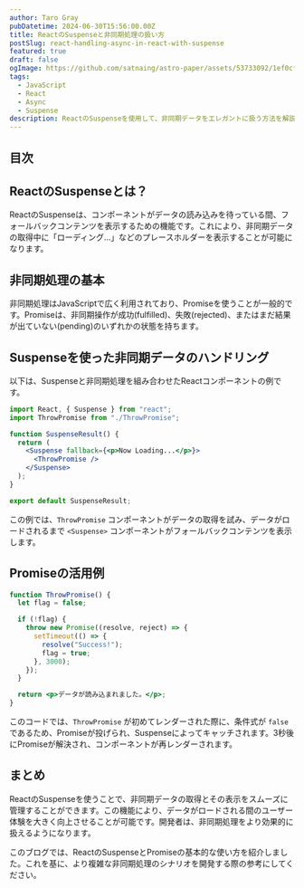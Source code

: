 ```yaml
---
author: Taro Gray
pubDatetime: 2024-06-30T15:56:00.00Z
title: ReactのSuspenseと非同期処理の扱い方
postSlug: react-handling-async-in-react-with-suspense
featured: true
draft: false
ogImage: https://github.com/satnaing/astro-paper/assets/53733092/1ef0cf03-8137-4d67-ac81-84a032119e3a
tags:
  - JavaScript
  - React
  - Async
  - Suspense
description: ReactのSuspenseを使用して、非同期データをエレガントに扱う方法を解説します。この機能を使うと、ローディング状態の管理が簡単になり、ユーザー体験が向上します。
---
```


## 目次

## ReactのSuspenseとは？

ReactのSuspenseは、コンポーネントがデータの読み込みを待っている間、フォールバックコンテンツを表示するための機能です。これにより、非同期データの取得中に「ローディング...」などのプレースホルダーを表示することが可能になります。

## 非同期処理の基本

非同期処理はJavaScriptで広く利用されており、Promiseを使うことが一般的です。Promiseは、非同期操作が成功(fulfilled)、失敗(rejected)、またはまだ結果が出ていない(pending)のいずれかの状態を持ちます。

## Suspenseを使った非同期データのハンドリング

以下は、Suspenseと非同期処理を組み合わせたReactコンポーネントの例です。

```jsx
import React, { Suspense } from "react";
import ThrowPromise from "./ThrowPromise";

function SuspenseResult() {
  return (
    <Suspense fallback={<p>Now Loading...</p>}>
      <ThrowPromise />
    </Suspense>
  );
}

export default SuspenseResult;
```

この例では、`ThrowPromise` コンポーネントがデータの取得を試み、データがロードされるまで `<Suspense>` コンポーネントがフォールバックコンテンツを表示します。

## Promiseの活用例

```jsx
function ThrowPromise() {
  let flag = false;

  if (!flag) {
    throw new Promise((resolve, reject) => {
      setTimeout(() => {
        resolve("Success!");
        flag = true;
      }, 3000);
    });
  }

  return <p>データが読み込まれました。</p>;
}
```

このコードでは、`ThrowPromise` が初めてレンダーされた際に、条件式が `false` であるため、Promiseが投げられ、Suspenseによってキャッチされます。3秒後にPromiseが解決され、コンポーネントが再レンダーされます。

## まとめ

ReactのSuspenseを使うことで、非同期データの取得とその表示をスムーズに管理することができます。この機能により、データがロードされる間のユーザー体験を大きく向上させることが可能です。開発者は、非同期処理をより効果的に扱えるようになります。

このブログでは、ReactのSuspenseとPromiseの基本的な使い方を紹介しました。これを基に、より複雑な非同期処理のシナリオを開発する際の参考にしてください。
